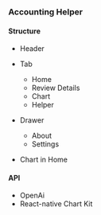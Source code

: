 ### Accounting Helper

#### Structure

- Header
- Tab
  - Home
  - Review Details
  - Chart
  - Helper
- Drawer
  - About
  - Settings

- Chart in Home

#### API

- OpenAi
- React-native Chart Kit
